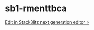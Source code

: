 # sb1-rmenttbca

[Edit in StackBlitz next generation editor ⚡️](https://stackblitz.com/~/github.com/ArthurPhyto/sb1-rmenttbca)